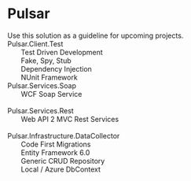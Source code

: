<h1>Pulsar</h1>
Use this solution as a guideline for upcoming projects.
<br />
Pulsar.Client.Test
<br />
&nbsp;&nbsp;&nbsp;&nbsp;&nbsp;&nbsp;&nbsp;Test Driven Development<br />
&nbsp;&nbsp;&nbsp;&nbsp;&nbsp;&nbsp;&nbsp;Fake, Spy, Stub<br />
&nbsp;&nbsp;&nbsp;&nbsp;&nbsp;&nbsp;&nbsp;Dependency Injection<br />
&nbsp;&nbsp;&nbsp;&nbsp;&nbsp;&nbsp;&nbsp;NUnit Framework
<br />
Pulsar.Services.Soap<br />
&nbsp;&nbsp;&nbsp;&nbsp;&nbsp;&nbsp;&nbsp;WCF Soap Service<br />
<br />
Pulsar.Services.Rest<br />
&nbsp;&nbsp;&nbsp;&nbsp;&nbsp;&nbsp;&nbsp;Web API 2 MVC Rest Services<br />
<br />
Pulsar.Infrastructure.DataCollector<br />
&nbsp;&nbsp;&nbsp;&nbsp;&nbsp;&nbsp;&nbsp;Code First Migrations<br />
&nbsp;&nbsp;&nbsp;&nbsp;&nbsp;&nbsp;&nbsp;Entity Framework 6.0<br />
&nbsp;&nbsp;&nbsp;&nbsp;&nbsp;&nbsp;&nbsp;Generic CRUD Repository<br />
&nbsp;&nbsp;&nbsp;&nbsp;&nbsp;&nbsp;&nbsp;Local / Azure DbContext<br />
